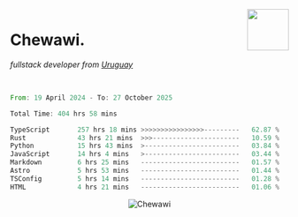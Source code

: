 <img align="right" width="75px" src="https://cdn.discordapp.com/emojis/951914063808565309.webp?name=rivowo" />

# Chewawi.
*fullstack developer from [Uruguay](https://es.wikipedia.org/wiki/Uruguay )*


<br/>

<!--<p align="center"><a href="https://discord.com/users/852970774067544165" target="_blank" rel="noopener"><img width=600 src="https://lanyard.cnrad.dev/api/852970774067544165" alt="Chewawi"></a><p/> -->

<!--<p align="center">&nbsp;<img align="center" src="https://github-readme-stats.vercel.app/api?username=chewawi&show_icons=true&locale=en" alt="noraa08" /></p> -->

<!--START_SECTION:waka-->

```rust
From: 19 April 2024 - To: 27 October 2025

Total Time: 404 hrs 58 mins

TypeScript       257 hrs 18 mins >>>>>>>>>>>>>>>>---------   62.87 %
Rust             43 hrs 21 mins  >>>----------------------   10.59 %
Python           15 hrs 43 mins  >------------------------   03.84 %
JavaScript       14 hrs 4 mins   >------------------------   03.44 %
Markdown         6 hrs 25 mins   -------------------------   01.57 %
Astro            5 hrs 53 mins   -------------------------   01.44 %
TSConfig         5 hrs 14 mins   -------------------------   01.28 %
HTML             4 hrs 21 mins   -------------------------   01.06 %
```

<!--END_SECTION:waka-->

<p align="center"> <img src="https://komarev.com/ghpvc/?username=Chewawi&label=Profile%20views&color=0e75b6&style=flat" alt="Chewawi" /> </p>
